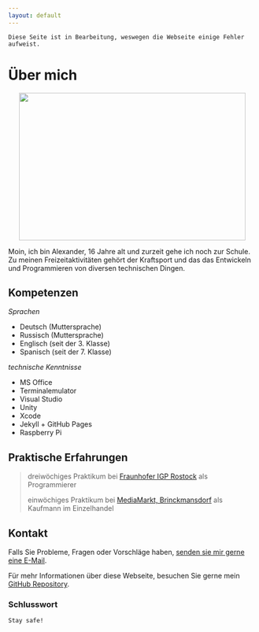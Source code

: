 ```yaml
---
layout: default
---
```


```
Diese Seite ist in Bearbeitung, weswegen die Webseite einige Fehler aufweist.
```


# Über mich

	

<p align="center">
  <img width="460" height="300" src=![Bild](https://user-images.githubusercontent.com/77727815/107643352-4edd5180-6c76-11eb-9ebc-abec57388313.jpg){:height="60%" width="60%"}>
</p>


Moin, ich bin Alexander, 16 Jahre alt und zurzeit gehe ich noch zur Schule. Zu meinen Freizeitaktivitäten gehört der Kraftsport und das das Entwickeln und Programmieren von diversen technischen Dingen.


## Kompetenzen

  _Sprachen_


*   Deutsch (Muttersprache)
*   Russisch (Muttersprache)
*   Englisch (seit der 3. Klasse)
*   Spanisch (seit der 7. Klasse)

  _technische Kenntnisse_

*   MS Office
*   Terminalemulator
*   Visual Studio
*   Unity
*   Xcode
*   Jekyll + GitHub Pages
*   Raspberry Pi


## Praktische Erfahrungen 

> dreiwöchiges Praktikum bei [Fraunhofer IGP Rostock](https://www.igp.fraunhofer.de) als Programmierer 
>
> einwöchiges Praktikum bei [MediaMarkt, Brinckmansdorf](https://www.mediamarkt.de/markt/rostock-brinckmansdorf) als Kaufmann im Einzelhandel


## Kontakt

Falls Sie Probleme, Fragen oder Vorschläge haben, [senden sie mir gerne eine E-Mail](alexander.samoshyn@icloud.com).

Für mehr Informationen über diese Webseite, besuchen Sie gerne mein [GitHub Repository](https://github.com/alexandersamoshyn/alexandersamoshyn.github.io).


### Schlusswort

```
Stay safe!
```


